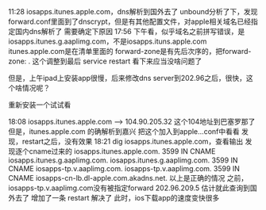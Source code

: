 11:28 iosapps.itunes.apple.com，dns解析到国外去了
	unbound分析了下，发现forward.conf里面到了dnscrypt，但是有其他配置文件，对apple相关域名已经指定国内dns解析了
	需要确定下原因
17:56 下午看，似乎域名之前拼写错误，是iosapps.itunes.g.aaplimg.com，不是iosapps.ituns.apple.com
	itunes.apple.com是在清单里面的
	forward-zone是有先后次序的，把forward-zone: . 这个调整到最后
	service restart
	看下来应当没啥问题了

但是，上午ipad上安装app很慢，后来修改dns server到202.96之后，很快，这个啥情况呢？

重新安装一个试试看

18:08 iosapps.itunes.apple.com --> 104.90.205.32
	这个104地址到巴塞罗那了
	但是，itunes.apple.com 的确解析到嘉兴
	把这个加入到apple...conf中看看
	发现，restart之后，没有效果
18:21 dig iosapps.itunes.apple.com，查看输出
	发现逐个cname过来的
	iosapps.itunes.apple.com. 3599  IN      CNAME   iosapps.itunes.g.aaplimg.com.
iosapps.itunes.g.aaplimg.com. 3599 IN   CNAME   iosapps-tp.v.aaplimg.com.
iosapps-tp.v.aaplimg.com. 3599  IN      CNAME   iosapps-cn-lb.dl-apple.com.akadns.net.
	 以上是正确的情况
	 之前，iosapps-tp.v.aaplimg.com没有被指定forward 202.96.209.5
	 估计就此查询到国外去了
	 增加了一条
	 restart
	 解决了
	此时，ios下载app的速度变快很多
